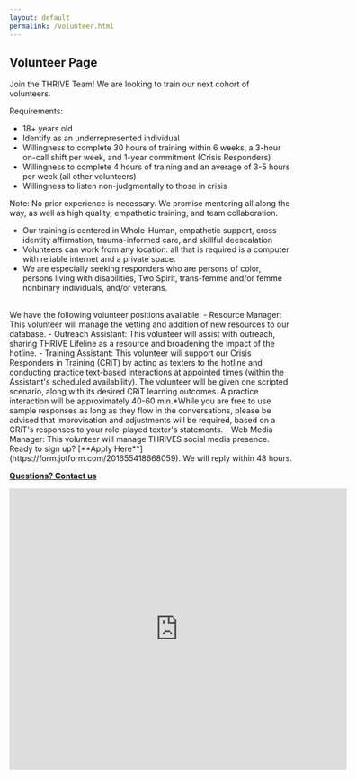 ```yaml
---
layout: default
permalink: /volunteer.html
---
```


## Volunteer Page

Join the THRIVE Team! We are looking to train our next cohort of volunteers.

Requirements:
- 18+ years old
- Identify as an underrepresented individual
- Willingness to complete 30 hours of training within 6 weeks, a 3-hour on-call shift per week, and 1-year commitment (Crisis Responders)
- Willingness to complete 4 hours of training and an average of 3-5 hours per week (all other volunteers)
- Willingness to listen non-judgmentally to those in crisis


Note: No prior experience is necessary. We promise mentoring all along the way, as well as high quality, empathetic training, and team collaboration.
- Our training is centered in Whole-Human, empathetic support, cross-identity affirmation, trauma-informed care, and skillful deescalation 
- Volunteers can work from any location: all that is required is a computer with reliable internet and a private space. 
- We are especially seeking responders who are persons of color, persons living with disabilities, Two Spirit, trans-femme and/or femme nonbinary individuals, and/or veterans.

<br/>
We have the following volunteer positions available:
   - Resource Manager: This volunteer will manage the vetting and addition of new resources to our database. 
   - Outreach Assistant: This volunteer will assist with outreach, sharing THRIVE Lifeline as a resource and broadening the impact of the hotline. 
   - Training Assistant: This volunteer will support our Crisis Responders in Training (CRiT) by acting as texters to the hotline and conducting practice text-based interactions at appointed times (within the Assistant's scheduled availability). The volunteer will be given one scripted scenario, along with its desired CRiT learning outcomes. A practice interaction will be approximately 40-60 min.*While you are free to use sample responses as long as they flow in the conversations, please be advised that improvisation and adjustments will be required, based on a CRiT's responses to your role-played texter's statements. 
   - Web Media Manager: This volunteer will manage THRIVES social media presence. 

<br/>
Ready to sign up? [**Apply Here**](https://form.jotform.com/201655418668059). We will reply within 48 hours.


[**Questions? Contact us**](mailto:info@thrivelifeline.org)


<iframe src="https://docs.google.com/viewer?url=https://thrivelifeline.org/images/Volunteer_Thrive.pdf&embedded=true" style="width:600px; height:500px;" frameborder="0"></iframe>
